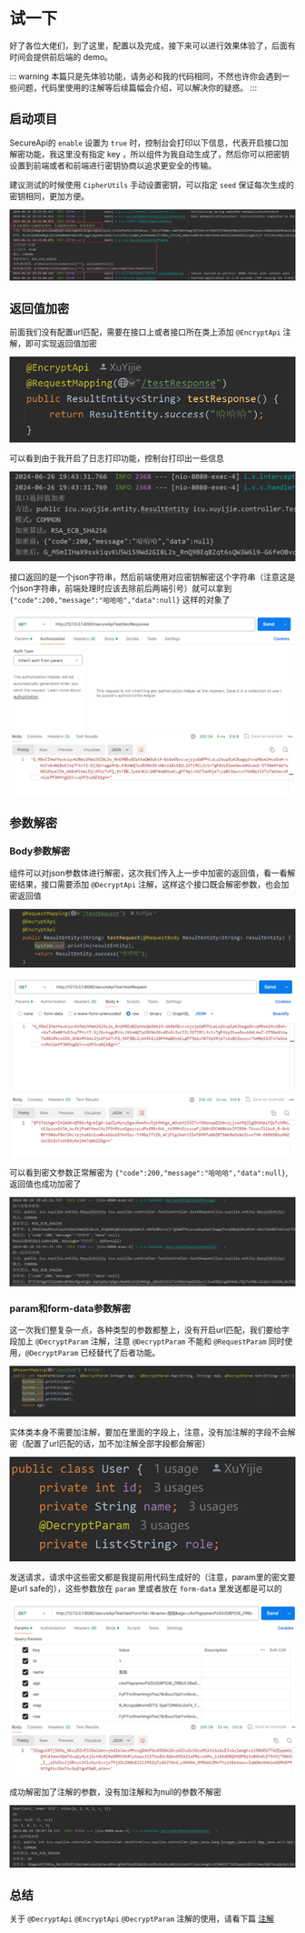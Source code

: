 # 试一下

好了各位大佬们，到了这里，配置以及完成，接下来可以进行效果体验了，后面有时间会提供前后端的 demo。

::: warning
本篇只是先体验功能，请务必和我的代码相同，不然也许你会遇到一些问题，代码里使用的注解等后续篇幅会介绍，可以解决你的疑惑。
:::

## 启动项目

SecureApi的 `enable` 设置为 `true` 时，控制台会打印以下信息，代表开启接口加解密功能，我这里没有指定 key ，所以组件为我自动生成了，然后你可以把密钥设置到前端或者和前端进行密钥协商以追求更安全的传输。

建议测试的时候使用 `CipherUtils` 手动设置密钥，可以指定 `seed` 保证每次生成的密钥相同，更加方便。

![后端启动打印信息](assets/img/后端Demo启动打印信息.png)

## 返回值加密

前面我们没有配置url匹配，需要在接口上或者接口所在类上添加 `@EncryptApi` 注解，即可实现返回值加密

![返回值加密接口](assets/img/后端测试返回值加密接口.png)

可以看到由于我开启了日志打印功能，控制台打印出一些信息

![返回值加密日志](assets/img/后端测试返回值加密.png)

接口返回的是一个json字符串，然后前端使用对应密钥解密这个字符串（注意这是个json字符串，前端处理时应该去除前后两端引号）就可以拿到 `{"code":200,"message":"哈哈哈","data":null}` 这样的对象了

![接口返回值密文](assets/img/后端测试返回值加密接口返回值.png)

## 参数解密

### Body参数解密

组件可以对json参数体进行解密，这次我们传入上一步中加密的返回值，看一看解密结果，接口需要添加 `@DecryptApi` 注解，这样这个接口既会解密参数，也会加密返回值

![参数解密接口](assets/img/后端测试Body参数解密接口.png)

![发送body密文](assets/img/后端测试Body参数解密接口返回值.png)

可以看到密文参数正常解密为 `{"code":200,"message":"哈哈哈","data":null}`,返回值也成功加密了

![body解密](assets/img/后端测试Body参数解密.png)

### param和form-data参数解密

这一次我们整复杂一点，各种类型的参数都整上，没有开启url匹配，我们要给字段加上 `@DecryptParam` 注解，注意 `@DecryptParam` 不能和  `@RequestParam` 同时使用，`@DecryptParam` 已经替代了后者功能。

![param和form-data参数解密接口](assets/img/测试param和form-data参数解密接口.png)

实体类本身不需要加注解，要加在里面的字段上，注意，没有加注解的字段不会解密（配置了url匹配的话，加不加注解全部字段都会解密）

![实体类中字段](assets/img/测试param和form-data参数解密实体类.png)

发送请求，请求中这些密文都是我提前用代码生成好的（注意，param里的密文要是url safe的），这些参数放在 `param` 里或者放在 `form-data` 里发送都是可以的

![发送请求](assets/img/测试param和form-data参数解密postman.png)

成功解密加了注解的参数，没有加注解和为null的参数不解密

![param和form-data参数解密日志](assets/img/测试param和form-data参数解密结果.png)

## 总结

关于 `@DecryptApi` `@EncryptApi` `@DecryptParam` 注解的使用，请看下篇 [注解]

[注解]: 注解
